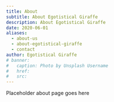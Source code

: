 ```yaml
---
title: About
subtitle: About Egotistical Giraffe
description: About Egotistical Giraffe
date: 2020-06-01
aliases:
  - about-us
  - about-egotistical-giraffe
  - contact
author: Egotistical Giraffe
# banner:
#   caption: Photo by Unsplash Username
#   href:
#   src:
---
```

Placeholder about page goes here